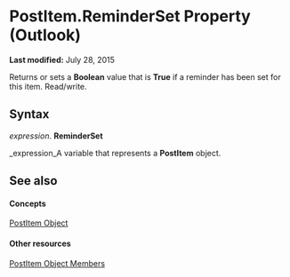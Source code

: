 
# PostItem.ReminderSet Property (Outlook)

 **Last modified:** July 28, 2015

Returns or sets a  **Boolean** value that is **True** if a reminder has been set for this item. Read/write.

## Syntax

 _expression_. **ReminderSet**

 _expression_A variable that represents a  **PostItem** object.


## See also


#### Concepts


 [PostItem Object](de44065d-4e93-315a-279f-7b92f09c0465.md)
#### Other resources


 [PostItem Object Members](5b150db1-c96d-0721-ec36-d5b5ebc20fd8.md)
